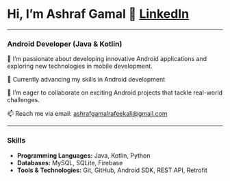 # Hi, I’m Ashraf Gamal 👋 [LinkedIn](https://www.linkedin.com/in/ashrafgamalg3/)

<hr>

### Android Developer (Java & Kotlin)

👀 I’m passionate about developing innovative Android applications and exploring new technologies in mobile development.

🌱 Currently advancing my skills in Android development 

💞️ I’m eager to collaborate on exciting Android projects that tackle real-world challenges.

📫 Reach me via email: [ashrafgamalrafeekali@gmail.com](mailto:ashrafgamalrafeekali@gmail.com)

---

### Skills

- **Programming Languages:** Java, Kotlin, Python
- **Databases:** MySQL, SQLite, Firebase
- **Tools & Technologies:** Git, GitHub, Android SDK, REST API, Retrofit
